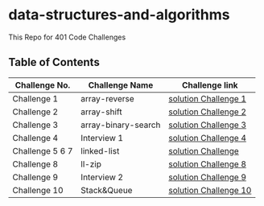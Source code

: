# data-structures-and-algorithms
This Repo for 401 Code Challenges 

## Table of Contents

| Challenge No. | Challenge Name | Challenge link |
| --- | --- | --- |
|Challenge 1 |  array-reverse | [solution Challenge 1](https://github.com/NiveenAlSmadi/data-structures-and-algorithms/tree/main/array_reverse) |
| Challenge 2|  array-shift |[solution Challenge 2](https://github.com/NiveenAlSmadi/data-structures-and-algorithms/tree/main/array_shift) |
| Challenge 3| array-binary-search   |[solution Challenge 3](https://github.com/NiveenAlSmadi/data-structures-and-algorithms/tree/main/array_binary_search)|
| Challenge 4|  Interview 1 |[solution Challenge 4](https://docs.google.com/spreadsheets/d/1QAqFmAar__1NAZXZnV552ZY-tjh-HnvDEqDysWngaDs/edit?usp=sharing)|
| Challenge 5 6 7| linked-list |[solution Challenge](https://github.com/NiveenAlSmadi/data-structures-and-algorithms/blob/main/Data-structures/linked_list/README.md)|
| Challenge 8|  ll-zip   |[solution Challenge 8](https://github.com/NiveenAlSmadi/data-structures-and-algorithms/blob/main/challenges/ll_zip/README.md)|
| Challenge 9|  Interview 2   |[solution Challenge 9](https://docs.google.com/spreadsheets/d/1mmmp01W54UL7W3Bam8q-XkdVdtf-VES0d0ojhaMsVlk/edit#gid=1807550832)|
| Challenge 10| Stack&Queue  |[solution Challenge 10](https://github.com/NiveenAlSmadi/data-structures-and-algorithms/blob/Data-structures/stacks_and_queues/README.md)|
